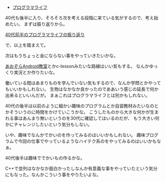 - [プログラマライフ](%E3%83%97%E3%83%AD%E3%82%B0%E3%83%A9%E3%83%9E%E3%83%A9%E3%82%A4%E3%83%95)

40代も後半に入り、そろそろ次を考える段階に来ている気がするので、考え始めたい。
まずは振り返りから。

[40代前半のプログラマライフの振り返り](40%E4%BB%A3%E5%89%8D%E5%8D%8A%E3%81%AE%E3%83%97%E3%83%AD%E3%82%B0%E3%83%A9%E3%83%9E%E3%83%A9%E3%82%A4%E3%83%95%E3%81%AE%E6%8C%AF%E3%82%8A%E8%BF%94%E3%82%8A)

で、以上を踏まえて。

次はもうちょっと金にならない事をやっていきたいかな。

[あおぞらAndroid教室](%E3%81%82%E3%81%8A%E3%81%9E%E3%82%89Android%E6%95%99%E5%AE%A4)とかc-lessonみたいな路線はいい気もする。
なんかゆっくり実況とか作りたいな。

働いている間はあまりものを学んでいない気もするので、なんか学問とかやってもいいかもしれない。
生物はなかなか良かったのでああいう感じの延長で何か出来るといいんだが。
まぁこれはプログラマライフとは別かもしれない。

40代の後半は以前のように細かい趣味のプログラムとか自習教材みたいなのとかそういうのに時間をかけていこうかな。
こうしたものから大きな何かが生まれる事はあんまり無いというのを30代に確認してはいるのだが、
もう大きい何かにチャレンジしたいという気分もしない。

いや、趣味でなんかでかいのを作ってみるのはいいかもしれない。
趣味プログラムで今回の仕事でやっているようなハイテク系のをやってみるのはいいかもなぁ。

40代後半は趣味ででかいもの作るかな。

C++で並列はなかなか面白かったしなんか有意義な事をやっていたという気分にもなった。なんかこういう事をやりたいよな。